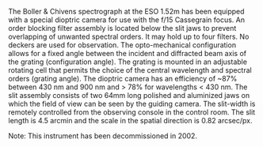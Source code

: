 The Boller & Chivens spectrograph at the ESO 1.52m has been equipped with a special
dioptric camera for use with the f/15 Cassegrain focus.  An order blocking filter
assembly is located below the slit jaws to prevent overlapping of unwanted spectral
orders. It may hold up to four filters.  No deckers are used for observation.  The
opto-mechanical configuration allows for a fixed angle between the incident and
diffracted beam axis of the grating (configuration angle). The grating is mounted in
an adjustable rotating cell that permits the choice of the central wavelength and
spectral orders (grating angle).  The dioptric camera has an efficiency of ~87%
between 430 nm and 900 nm and > 78% for wavelengths < 430 nm.  The slit assembly
consists of two 64mm long polished and aluminized jaws on which the field of view can
be seen by the guiding camera. The slit-width is remotely controlled from the
observing console in the control room.  The slit length is 4.5 arcmin and the scale
in the spatial direction is 0.82 arcsec/px.

Note:  This instrument has been decommissioned in 2002.